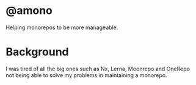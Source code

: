 # @amono

Helping monorepos to be more manageable.

# Background

I was tired of all the big ones such as Nx, Lerna, Moonrepo and OneRepo not being able to solve my problems in maintaining a monorepo.
